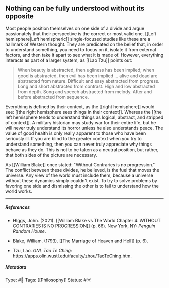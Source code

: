 ## Nothing can be fully understood without its opposite  # 

Most people position themselves on one side of a divide and argue passionately that their perspective is the correct or most valid one. [[Left hemisphere|Left hemispheric]] single-focused studies like these are a hallmark of Western thought. They are predicated on the belief that, in order to understand something, you need to focus on it, isolate it from external factors, and then take it apart to see what it is made of. However, everything interacts as part of a larger system, as [[Lao Tzu]] points out: 

> When beauty is abstracted, then ugliness has been implied; when good is abstracted, then evil has been implied ... alive and dead are abstracted from nature. Difficult and easy abstracted from progress. Long and short abstracted from contrast. High and low abstracted from depth. Song and speech abstracted from melody. After and before abstracted from sequence.

Everything is defined by their context, as the [[right hemisphere]] would see: [[the right hemisphere sees things in their context]]. Whereas the [[the left hemisphere tends to understand things as logical, abstract, and stripped of context]]. A military historian may study war for their entire life, but he will never truly understand its horror unless he also understands peace. The value of good health is only really apparent to those who have been seriously ill. If you are blind to the greater context when you try to understand something, then you can never truly appreciate why things behave as they do. This is not to be taken as a neutral position, but rather, that both sides of the picture are necessary. 

As [[William Blake]] once stated: "Without Contraries is no progression." The conflict between these divides, he believed, is the fuel that moves the universe. Any view of the world must include them, because a universe without these dynamics simply couldn’t exist. To try to solve problems by favoring one side and dismissing the other is to fail to understand how the world works.

___

##### References

- HIggs, John. (2021). [[William Blake vs The World Chapter 4. WITHOUT CONTRARIES IS NO PROGRESSION]] (p. 66). New York, NY: _Penguin Random House_.

- Blake, William. (1793). [[The Marriage of Heaven and Hell]] (p. 6).

- Tzu, Lao. _GNL Tao Te Ching_: https://apps.olin.wustl.edu/faculty/zhou/TaoTeChing.htm.

##### Metadata

Type: #🔴 
Tags: [[Philosophy]] 
Status: #☀️ 